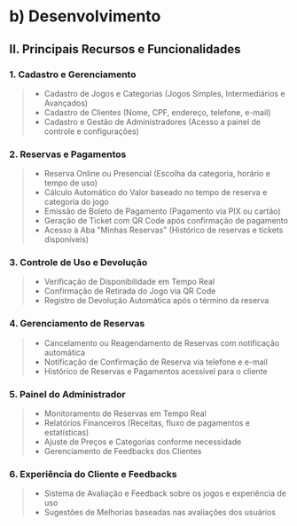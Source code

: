 # b\) Desenvolvimento

## II\. Principais Recursos e Funcionalidades

### 1. Cadastro e Gerenciamento

> - Cadastro de Jogos e Categorias (Jogos Simples, Intermediários e Avançados)
> - Cadastro de Clientes (Nome, CPF, endereço, telefone, e-mail)
> - Cadastro e Gestão de Administradores (Acesso a painel de controle e configurações)

### 2. Reservas e Pagamentos

> - Reserva Online ou Presencial (Escolha da categoria, horário e tempo de uso)
> - Cálculo Automático do Valor baseado no tempo de reserva e categoria do jogo
> - Emissão de Boleto de Pagamento (Pagamento via PIX ou cartão)
> - Geração de Ticket com QR Code após confirmação de pagamento
> - Acesso à Aba "Minhas Reservas" (Histórico de reservas e tickets disponíveis)

### 3. Controle de Uso e Devolução

> - Verificação de Disponibilidade em Tempo Real
> - Confirmação de Retirada do Jogo via QR Code
> - Registro de Devolução Automática após o término da reserva

### 4. Gerenciamento de Reservas

> - Cancelamento ou Reagendamento de Reservas com notificação automática
> - Notificação de Confirmação de Reserva via telefone e e-mail
> - Histórico de Reservas e Pagamentos acessível para o cliente

### 5. Painel do Administrador

> - Monitoramento de Reservas em Tempo Real
> - Relatórios Financeiros (Receitas, fluxo de pagamentos e estatísticas)
> - Ajuste de Preços e Categorias conforme necessidade
> - Gerenciamento de Feedbacks dos Clientes

### 6. Experiência do Cliente e Feedbacks

> - Sistema de Avaliação e Feedback sobre os jogos e experiência de uso
> - Sugestões de Melhorias baseadas nas avaliações dos usuários
